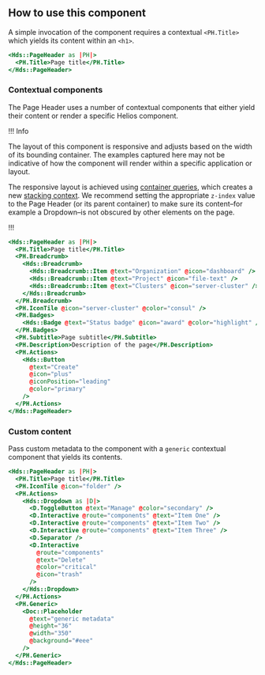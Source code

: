 ## How to use this component

A simple invocation of the component requires a contextual `<PH.Title>` which yields its content within an `<h1>`.

```handlebars
<Hds::PageHeader as |PH|>
  <PH.Title>Page title</PH.Title>
</Hds::PageHeader>
```

### Contextual components

The Page Header uses a number of contextual components that either yield their content or render a specific Helios component.

!!! Info

The layout of this component is responsive and adjusts based on the width of its bounding container. The examples captured here may not be indicative of how the component will render within a specific application or layout.

The responsive layout is achieved using [container queries](https://developer.mozilla.org/en-US/docs/Web/CSS/CSS_container_queries), which creates a new [stacking context](https://developer.mozilla.org/en-US/docs/Web/CSS/CSS_positioned_layout/Understanding_z-index/Stacking_context). We recommend setting the appropriate `z-index` value to the Page Header (or its parent container) to make sure its content–for example a Dropdown–is not obscured by other elements on the page.

!!!

```handlebars
<Hds::PageHeader as |PH|>
  <PH.Title>Page title</PH.Title>
  <PH.Breadcrumb>
    <Hds::Breadcrumb>
      <Hds::Breadcrumb::Item @text="Organization" @icon="dashboard" />
      <Hds::Breadcrumb::Item @text="Project" @icon="file-text" />
      <Hds::Breadcrumb::Item @text="Clusters" @icon="server-cluster" />
    </Hds::Breadcrumb>
  </PH.Breadcrumb>
  <PH.IconTile @icon="server-cluster" @color="consul" />
  <PH.Badges>
    <Hds::Badge @text="Status badge" @icon="award" @color="highlight" />
  </PH.Badges>
  <PH.Subtitle>Page subtitle</PH.Subtitle>
  <PH.Description>Description of the page</PH.Description>
  <PH.Actions>
    <Hds::Button
      @text="Create"
      @icon="plus"
      @iconPosition="leading"
      @color="primary"
    />
  </PH.Actions>
</Hds::PageHeader>
```

### Custom content

Pass custom metadata to the component with a `generic` contextual component that yields its contents.

```handlebars
<Hds::PageHeader as |PH|>
  <PH.Title>Page title</PH.Title>
  <PH.IconTile @icon="folder" />
  <PH.Actions>
    <Hds::Dropdown as |D|>
      <D.ToggleButton @text="Manage" @color="secondary" />
      <D.Interactive @route="components" @text="Item One" />
      <D.Interactive @route="components" @text="Item Two" />
      <D.Interactive @route="components" @text="Item Three" />
      <D.Separator />
      <D.Interactive
        @route="components"
        @text="Delete"
        @color="critical"
        @icon="trash"
      />
    </Hds::Dropdown>
  </PH.Actions>
  <PH.Generic>
    <Doc::Placeholder
      @text="generic metadata"
      @height="36"
      @width="350"
      @background="#eee"
    />
  </PH.Generic>
</Hds::PageHeader>
```
